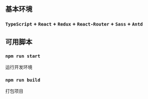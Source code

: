 ## 基本环境

### `TypeScript` + `React` + `Redux` + `React-Router` + `Sass` + `Antd`

## 可用脚本

### `npm run start`

运行开发环境

### `npm run build`

打包项目
